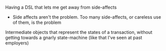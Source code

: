 Having a DSL that lets me get away from side-affects
* Side affects aren't the problem. Too many side-affects, or careless use of them, is the problem

Intermediate objects that represent the states of a transaction, without getting towards a gnarly
  state-machine (like that I've seen at past employers)